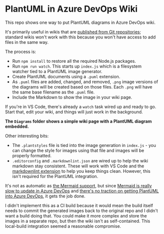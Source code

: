 # PlantUML in Azure DevOps Wiki

This repo shows one way to put PlantUML diagrams in Azure DevOps wiki.

It's primarily useful in wikis that are [published from Git repositories](https://docs.microsoft.com/en-us/azure/devops/project/wiki/publish-repo-to-wiki?view=azure-devops&tabs=browser); standard wikis won't work with this because you won't have access to add files in the same way.

The process is:

- Run `npm install` to restore all the required Node.js packages.
- Run `npm run watch`. This starts up `index.js` which is a filesystem watcher tied to a PlantUML image generator.
- Create PlantUML documents using a `.puml` extension.
- As `.puml` files are added, changed, and removed, `.png` image versions of the diagrams will be created based on those files. Each `.png` will have the same base filename as the `.puml` file.
- Include the Markdown to show the image in your wiki page.

If you're in VS Code, there's already a `watch` task wired up and ready to go. Start that, edit your wiki, and things will just work in the background.

**The `Diagrams` folder shows a simple wiki page with a PlantUML diagram embedded.**

Other interesting bits:

- The `.plantstyles` file is tied into the image generation in `index.js` - you can change the style for images using that file and images will be properly formatted.
- `.editorconfig` and `.markdownlint.json` are wired up to help the wiki markdown stay consistent. These will work with VS Code and the [markdownlint extension](https://marketplace.visualstudio.com/items?itemName=DavidAnson.vscode-markdownlint) to help you keep things clean. However, this isn't required for the PlantUML integration.

It's not as automatic as [the Mermaid support](https://docs.microsoft.com/en-us/azure/devops/project/wiki/wiki-markdown-guidance?view=azure-devops#add-mermaid-diagrams-to-a-wiki-page), but since [Mermaid is really slow to update in Azure DevOps](https://developercommunity.visualstudio.com/idea/883356/mermaid-support-for-class-diagrams-and-state-diagr.html) and [there's no traction on getting PlantUML into Azure DevOps](https://developercommunity.visualstudio.com/idea/747577/add-support-for-plantuml.html), it gets the job done.

I didn't implement this as a CI build because it would mean the build itself needs to commit the generated images back to the original repo and I didn't want a build doing that. You could make it more complex and store the images in a separate repo, but then the wiki isn't as self-contained. This local-build integration seemed a reasonable compromise.
